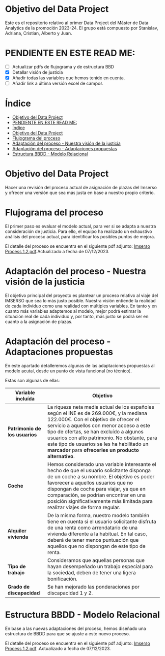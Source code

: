 # Objetivo del Data Project
Este es el repositorio relativo al primer Data Project del Máster de Data Analytics de la promoción 2023-24. El grupo está compuesto por Stanislav, Adriana, Cristian, Alberto y Juan.

# PENDIENTE EN ESTE READ ME:
- [ ] Actualizar pdfs de flujograma y de estructura BBD
- [X] Detallar visión de justicia
- [X] Añadir todas las variables que hemos tenido en cuenta.
- [ ] Añadir link a última versión excel de campos

# Índice
- [Objetivo del Data Project](#objetivo-del-data-project)
- [PENDIENTE EN ESTE READ ME:](#pendiente-en-este-read-me)
- [Índice](#índice)
- [Objetivo del Data Project](#objetivo-del-data-project-1)
- [Flujograma del proceso](#flujograma-del-proceso)
- [Adaptación del proceso - Nuestra visión de la justicia](#adaptación-del-proceso---nuestra-visión-de-la-justicia)
- [Adaptación del proceso - Adaptaciones propuestas](#adaptación-del-proceso---adaptaciones-propuestas)
- [Estructura BBDD - Modelo Relacional](#estructura-bbdd---modelo-relacional)

# Objetivo del Data Project
Hacer una revisión del proceso actual de asignación de plazas del Imserso y ofrecer una versión que sea más justa en base a nuestro propio criterio.

# Flujograma del proceso
El primer paso es evaluar el modelo actual, para ver si se adapta a nuestra consideración de justicia. Para ello, el equipo ha realizado un exhaustivo análisis del proceso actual, para identificar los posibles puntos de mejora.

El detalle del proceso se encuentra en el siguiente pdf adjunto: [Imserso Process 1.2.pdf](https://github.com/Equipo-1-FS-JAASC/Data-project-1/files/13512478/Imserso.Process.1.2.pdf).Actualizado a fecha de 07/12/2023.

# Adaptación del proceso - Nuestra visión de la justicia
El objetivo principal del proyecto es plantear un proceso relativo al viaje del IMSERSO que sea lo más justo posible. Nuestra visión entiende la realidad de cada individuo como una realidad con múltiples variables. En tanto y en cuanto más variables adaptemos al modelo, mejor podrá estimar la situación real de cada individuo y, por tanto, más justo se podrá ser en cuanto a la asignación de plazas.

# Adaptación del proceso - Adaptaciones propuestas
En este apartado detalleremos algunas de las adaptaciones propuestas al modelo acutal, desde un punto de vista funcional (no técnico). 

Estas son algunas de ellas:

| Variable incluída|Objetivo|
|--------------------|------------------------------|
| **Patrimonio de los usuarios**|La riqueza neta media actual de los españoles según el INE es de 269.000€, y la mediana 122.000€. Con el objetivo de ofrecer el servicio a aquellos con menor acceso a este tipo de ofertas, se han excluído a algunos usuarios con alto patrimonio. No obstante, para este tipo de usuarios se les ha habilitado un **marcador** para **ofrecerles un producto alternativo**.|
| **Coche**|Hemos considerado una variable interesante el hecho de que el usuario solicitante disponga de un coche a su nombre. El objetivo es poder favorecer a aquellos usuarios que no dispongan de coche para viajar, ya que en comparación, se podrían encontrar en una posición significativamente más limitada para realizar viajes de forma regular.|
| **Alquiler vivienda**|De la misma forma, nuestro modelo también tiene en cuenta si el usuario solicitante disfruta de una renta como arrendatario de una vivienda diferente a la habitual. En tal caso, deberá de tener menos puntuación que aquellos que no dispongan de este tipo de renta.|
| **Tipo de trabajo**| Consideramos que aquellas personas que hayan desempeñado un trabajo especial para la sociedad, deben de tener una ligera bonificación.|
| **Grado de discapacidad**| Se han mejorado las ponderaciones por discapacidad 1 y 2.|

# Estructura BBDD - Modelo Relacional
En base a las nuevas adaptaciones del proceso, hemos diseñado una estructura de BBDD para que se ajuste a este nuevo proceso.

El detalle del proceso se encuentra en el siguiente pdf adjunto: [Imserso Process 1.2.pdf](https://github.com/Equipo-1-FS-JAASC/Data-project-1/files/13512478/Imserso.Process.1.2.pdf) .Actualizado a fecha de 07/12/2023.
